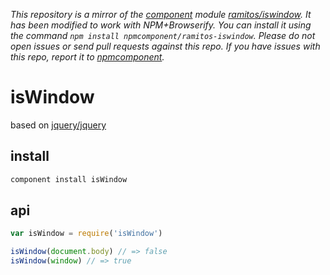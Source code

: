 *This repository is a mirror of the [component](http://component.io) module [ramitos/iswindow](http://github.com/ramitos/iswindow). It has been modified to work with NPM+Browserify. You can install it using the command `npm install npmcomponent/ramitos-iswindow`. Please do not open issues or send pull requests against this repo. If you have issues with this repo, report it to [npmcomponent](https://github.com/airportyh/npmcomponent).*
# isWindow

based on [jquery/jquery](https://github.com/jquery/jquery/blob/a5037cb9e3851b171b49f6d717fb40e59aa344c2/src/core.js#L226-L228)

## install

```bash
component install isWindow
```

## api

```js
var isWindow = require('isWindow')

isWindow(document.body) // => false
isWindow(window) // => true
```